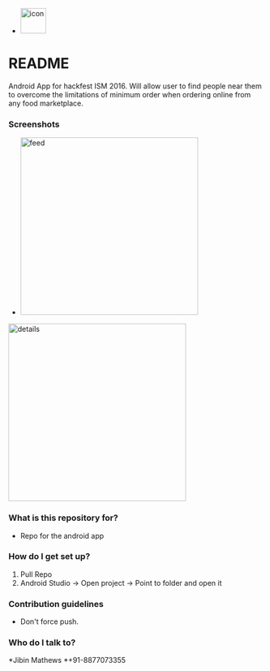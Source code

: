 * <img src="https://github.com/jazzyarchitects/FoodKart-App/blob/master/Wireframes/hack6.png" alt="icon" height="50px"/>
# README #

Android App for hackfest ISM 2016. Will allow user to find people near them to overcome the limitations of minimum order when ordering online from any food marketplace.

### Screenshots ###
* <img src="https://github.com/jazzyarchitects/FoodKart-App/blob/master/Wireframes/Feed2.png" alt="feed" height="350px"/>
<img src="https://github.com/jazzyarchitects/FoodKart-App/blob/master/Wireframes/Details.png" alt="details" height="350px"/>

### What is this repository for? ###

* Repo for the android app

### How do I get set up? ###

1. Pull Repo
2. Android Studio -> Open project -> Point to folder and open it 

### Contribution guidelines ###
* Don't force push. 

### Who do I talk to? ###
*Jibin Mathews
*+91-8877073355
